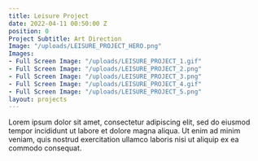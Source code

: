 ```yaml
---
title: Leisure Project
date: 2022-04-11 00:50:00 Z
position: 0
Project Subtitle: Art Direction
Image: "/uploads/LEISURE_PROJECT_HERO.png"
Images:
- Full Screen Image: "/uploads/LEISURE_PROJECT_1.gif"
- Full Screen Image: "/uploads/LEISURE_PROJECT_2.png"
- Full Screen Image: "/uploads/LEISURE_PROJECT_3.png"
- Full Screen Image: "/uploads/LEISURE_PROJECT_4.gif"
- Full Screen Image: "/uploads/LEISURE_PROJECT_5.png"
layout: projects
---
```


Lorem ipsum dolor sit amet, consectetur adipiscing elit, sed do eiusmod tempor incididunt ut labore et dolore magna aliqua. Ut enim ad minim veniam, quis nostrud exercitation ullamco laboris nisi ut aliquip ex ea commodo consequat. 
